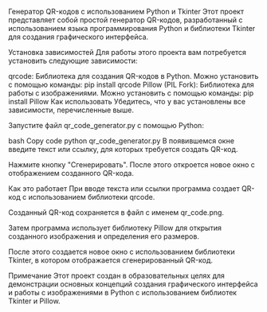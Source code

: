 Генератор QR-кодов с использованием Python и Tkinter
Этот проект представляет собой простой генератор QR-кодов, разработанный с использованием языка программирования Python и библиотеки Tkinter для создания графического интерфейса.

Установка зависимостей
Для работы этого проекта вам потребуется установить следующие зависимости:

qrcode: Библиотека для создания QR-кодов в Python. Можно установить с помощью команды: pip install qrcode
Pillow (PIL Fork): Библиотека для работы с изображениями. Можно установить с помощью команды: pip install Pillow
Как использовать
Убедитесь, что у вас установлены все зависимости, перечисленные выше.

Запустите файл qr_code_generator.py с помощью Python:

bash
Copy code
python qr_code_generator.py
В появившемся окне введите текст или ссылку, для которых требуется создать QR-код.

Нажмите кнопку "Сгенерировать". После этого откроется новое окно с отображением созданного QR-кода.

Как это работает
При вводе текста или ссылки программа создает QR-код с использованием библиотеки qrcode.

Созданный QR-код сохраняется в файл с именем qr_code.png.

Затем программа использует библиотеку Pillow для открытия созданного изображения и определения его размеров.

После этого создается новое окно с использованием библиотеки Tkinter, в котором отображается сгенерированный QR-код.

Примечание
Этот проект создан в образовательных целях для демонстрации основных концепций создания графического интерфейса и работы с изображениями в Python с использованием библиотек Tkinter и Pillow.

